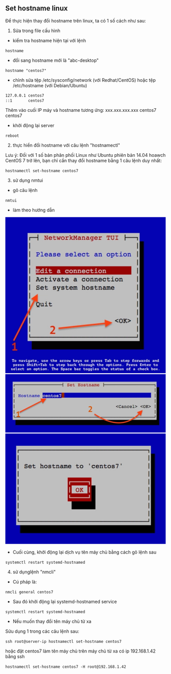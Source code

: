 ## Set hostname linux

Để thực hiện thay đổi hostname trên linux, ta có 1 số cách như sau:

1. Sửa trong file cấu hình

- kiểm tra hostname hiện tại với lệnh

`hostname`

- đổi sang hostname mới là "abc-desktop"

`hostname "centos7"`

- chỉnh sửa tệp /etc/sysconfig/network (với Redhat/CentOS) hoặc tệp /etc/hostname (với Debian/Ubuntu)

```
127.0.0.1 centos7
::1       centos7
```
Thêm vào cuối IP máy và hostname tương ứng: xxx.xxx.xxx.xxx centos7 centos7

- khởi động lại server

`reboot`

2. thực hiển đổi hostname với câu lệnh "hostnamectl"

Lưu ý: Đối với 1 số bản phân phối Linux như Ubuntu phiên bản 14.04 hoawch CentOS 7 trở lên, bạn chỉ cần thay đổi hostname bằng 1 câu lệnh duy nhất:

`hostnamectl set-hostname centos7`

3. sử dụng nmtui

- gõ câu lệnh

`nmtui`

- làm theo hướng dẫn

<img src="img/28.png">

<img src="img/29.png">

<img src="img/30.png">

- Cuối cùng, khởi động lại dịch vụ tên máy chủ bằng cách gõ lệnh sau

`systemctl restart systemd-hostnamed`

4. sử dụnglệnh "nmcli"

- Cú pháp là:

`nmcli general centos7`

- Sau đó khởi động lại systemd-hostnamed service

`systemctl restart systemd-hostnamed`

- Nếu muốn thay đổi tên máy chủ từ xa

Sửu dụng 1 trong các câu lệnh sau:

`ssh root@server-ip hostnamectl set-hostname centos7`

hoặc đặt centos7 làm tên máy chủ trên máy chủ từ xa có ip 192.168.1.42 bằng ssh

`hostnamectl set-hostname centos7 -H root@192.168.1.42`